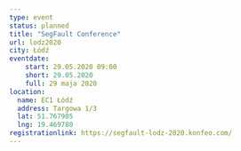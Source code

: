 ```yaml
---
type: event
status: planned
title: "SegFault Conference"
url: lodz2020
city: Łódź
eventdate:
    start: 29.05.2020 09:00
    short: 29.05.2020
    full: 29 maja 2020
location:
  name: EC1 Łódź
  address: Targowa 1/3
  lat: 51.767905
  lng: 19.469780
registrationlink: https://segfault-lodz-2020.konfeo.com/
---
```

